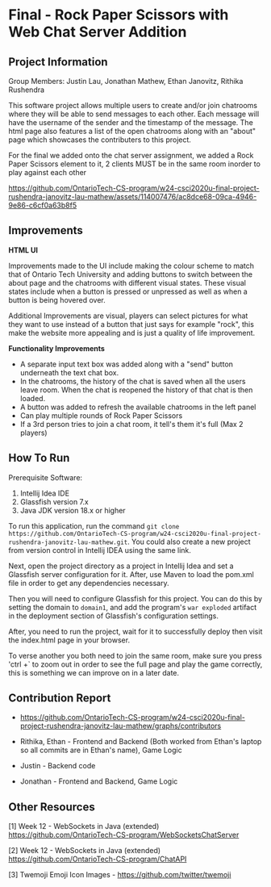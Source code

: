 # Final - Rock Paper Scissors with Web Chat Server Addition

## Project Information
Group Members: Justin Lau, Jonathan Mathew, Ethan Janovitz, Rithika Rushendra


This software project allows multiple users to create and/or join chatrooms where they will be able to send messages to each other. Each message will have the username of the sender and the timestamp of the message. The html page also features a list of the open chatrooms along with an "about" page which showcases the contributers to this project.

For the final we added onto the chat server assignment, we added a Rock Paper Scissors element to it, 2 clients MUST be in the same room inorder to play against each other

https://github.com/OntarioTech-CS-program/w24-csci2020u-final-project-rushendra-janovitz-lau-mathew/assets/114007476/ac8dce68-09ca-4946-9e86-c6cf0a63b8f5

## Improvements

**HTML UI**

Improvements made to the UI include making the colour scheme to match that of Ontario Tech University and adding buttons to switch between the about page and the chatrooms with different visual states. These visual states include when a button is pressed or unpressed as well as when a button is being hovered over.

Additional Improvements are visual, players can select pictures for what they want to use instead of a button that just says for example "rock", this make the website more appealing and is just a quality of life improvement.

**Functionality Improvements**

- A separate input text box was added along with a "send" button underneath the text chat box. 
- In the chatrooms, the history of the chat is saved when all the users leave room. When the chat is reopened the history of that chat is then loaded. 
- A button was added to refresh the available chatrooms in the left panel
- Can play multiple rounds of Rock Paper Scissors
- If a 3rd person tries to join a chat room, it tell's them it's full (Max 2 players)

## How To Run

Prerequisite Software:
1. Intellij Idea IDE
2. Glassfish version 7.x
3. Java JDK version 18.x or higher


To run this application, run the command `git clone https://github.com/OntarioTech-CS-program/w24-csci2020u-final-project-rushendra-janovitz-lau-mathew.git`. You could also create a new project from version control in Intellij IDEA using the same link.

Next, open the project directory as a project in Intellij Idea and set a Glassfish server configuration for it. After, use Maven to load the pom.xml file in order to get any dependencies necessary.

Then you will need to configure Glassfish for this project. You can do this by setting the domain to `domain1`, and add the program's `war exploded` artifact in the deployment section of Glassfish's configuration settings.

After, you need to run the project, wait for it to successfully deploy then visit the index.html page in your browser.

To verse another you both need to join the same room, make sure you press 'ctrl +` to zoom out in order to see the full page and play the game correctly, this is something we can improve on in a later date.
## Contribution Report

- https://github.com/OntarioTech-CS-program/w24-csci2020u-final-project-rushendra-janovitz-lau-mathew/graphs/contributors


- Rithika, Ethan - Frontend and Backend (Both worked from Ethan's laptop so all commits are in Ethan's name), Game Logic


- Justin - Backend code


- Jonathan - Frontend and Backend, Game Logic

## Other Resources

[1] Week 12 - WebSockets in Java (extended) https://github.com/OntarioTech-CS-program/WebSocketsChatServer

[2] Week 12 - WebSockets in Java (extended) https://github.com/OntarioTech-CS-program/ChatAPI

[3] Twemoji Emoji Icon Images - https://github.com/twitter/twemoji
